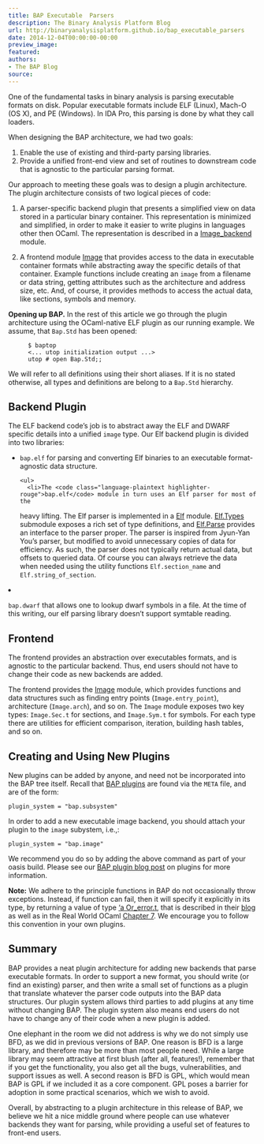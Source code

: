 ```yaml
---
title: BAP Executable  Parsers
description: The Binary Analysis Platform Blog
url: http://binaryanalysisplatform.github.io/bap_executable_parsers
date: 2014-12-04T00:00:00-00:00
preview_image:
featured:
authors:
- The BAP Blog
source:
---
```


<p>One of the fundamental tasks in binary analysis is parsing executable
formats on disk.  Popular executable formats include ELF (Linux),
Mach-O (OS X), and PE (Windows). In IDA Pro, this parsing is done by
what they call loaders.</p>

<p>When designing the BAP architecture, we had two goals:</p>

<ol>
  <li>Enable the use of existing and third-party parsing libraries.</li>
  <li>Provide a unified front-end view and set of routines to downstream
code that is agnostic to the particular parsing format.</li>
</ol>

<p>Our approach to meeting these goals was to design a plugin
architecture. The plugin architecture consists of two logical pieces
of code:</p>

<ol>
  <li>
    <p>A parser-specific backend plugin that presents a simplified view on
data stored in a particular binary container. This representation
is minimized and simplified, in order to make it easier to write
plugins in languages other then OCaml. The representation is
described in a
<a href="https://github.com/BinaryAnalysisPlatform/bap/blob/master/lib/bap_image/image_backend.ml">Image_backend</a>
module.</p>
  </li>
  <li>
    <p>A frontend module
<a href="https://github.com/BinaryAnalysisPlatform/bap/blob/master/lib/bap_image/bap_image.ml">Image</a>
that provides access to the data in executable container formats
while abstracting away the specific details of that
container. Example functions include creating an <code class="language-plaintext highlighter-rouge">image</code> from a
filename or data string, getting attributes such as the
architecture and address size, etc. And, of course, it provides
methods to access the actual data, like sections, symbols and
memory.</p>
  </li>
</ol>

<p><strong>Opening up BAP.</strong> In the rest of this article we go through the
plugin architecture using the OCaml-native ELF plugin as our running
example. We assume, that <code class="language-plaintext highlighter-rouge">Bap.Std</code> has been opened:</p>

<figure class="highlight"><pre><code class="language-ocaml" data-lang="ocaml"><span class="o">$</span> <span class="n">baptop</span>
<span class="o">&lt;...</span> <span class="n">utop</span> <span class="n">initialization</span> <span class="n">output</span> <span class="o">...&gt;</span>
<span class="n">utop</span> <span class="o">#</span> <span class="k">open</span> <span class="nn">Bap</span><span class="p">.</span><span class="nc">Std</span><span class="p">;;</span></code></pre></figure>

<p>We will refer to all definitions using their short aliases. If it
is no stated otherwise, all types and definitions are belong to a
<code class="language-plaintext highlighter-rouge">Bap.Std</code> hierarchy.</p>

<h2>Backend Plugin</h2>

<p>The ELF backend code&rsquo;s job is to abstract away the ELF and DWARF
specific details into a unified <code class="language-plaintext highlighter-rouge">image</code> type.  Our Elf backend plugin
is divided into two libraries:</p>

<ul>
  <li>
    <p><code class="language-plaintext highlighter-rouge">bap.elf</code> for parsing and converting Elf binaries to an executable
 format-agnostic data structure.</p>

    <ul>
      <li>The <code class="language-plaintext highlighter-rouge">bap.elf</code> module in turn uses an Elf parser for most of the
heavy lifting. The Elf parser is implemented in a
<a href="https://github.com/BinaryAnalysisPlatform/bap/blob/master/lib/bap_elf/bap_elf.ml">Elf</a>
module. <a href="https://github.com/BinaryAnalysisPlatform/bap/blob/master/lib/bap_elf/elf_types.ml">Elf.Types</a>
submodule exposes a rich set of type definitions, and
<a href="https://github.com/BinaryAnalysisPlatform/bap/blob/master/lib/bap_elf/elf_parse.ml">Elf.Parse</a>
provides an interface to the parser proper. The parser is
inspired from Jyun-Yan You&rsquo;s parser, but modified to avoid
unnecessary copies of data for efficiency. As such, the parser
does not typically return actual data, but offsets to queried
data.  Of course you can always retrieve the data when needed
using the utility functions <code class="language-plaintext highlighter-rouge">Elf.section_name</code> and
<code class="language-plaintext highlighter-rouge">Elf.string_of_section</code>.</li>
    </ul>
  </li>
  <li>
    <p><code class="language-plaintext highlighter-rouge">bap.dwarf</code> that allows one to lookup dwarf symbols in a file. At
the time of this writing, our elf parsing library doesn&rsquo;t support
symtable reading.</p>
  </li>
</ul>

<h2>Frontend</h2>

<p>The frontend provides an abstraction over executables formats, and is
agnostic to the particular backend. Thus, end users should not have to
change their code as new backends are added.</p>

<p>The frontend provides the
<a href="https://github.com/BinaryAnalysisPlatform/bap/blob/master/lib/bap_image/bap_image.ml">Image</a>
module, which provides functions and data structures such as finding
entry points (<code class="language-plaintext highlighter-rouge">Image.entry_point</code>), architecture (<code class="language-plaintext highlighter-rouge">Image.arch</code>), and
so on.  The <code class="language-plaintext highlighter-rouge">Image</code> module exposes two key types:
<code class="language-plaintext highlighter-rouge">Image.Sec.t</code> for sections, and <code class="language-plaintext highlighter-rouge">Image.Sym.t</code> for symbols. For each
type there are utilities for efficient comparison, iteration, building
hash tables, and so on.</p>

<h2>Creating and Using New Plugins</h2>

<p>New plugins can be added by anyone, and need not be incorporated into
the BAP tree itself. Recall that
<a href="https://binaryanalysisplatform.github.io/bap_plugins">BAP plugins</a> are found via the
<code class="language-plaintext highlighter-rouge">META</code> file, and are of the form:</p>

<div class="language-plaintext highlighter-rouge"><div class="highlight"><pre class="highlight"><code>plugin_system = &quot;bap.subsystem&quot;
</code></pre></div></div>

<p>In order to add a new executable image backend, you should attach your
plugin to the  <code class="language-plaintext highlighter-rouge">image</code> subystem, i.e.,:</p>

<div class="language-plaintext highlighter-rouge"><div class="highlight"><pre class="highlight"><code>plugin_system = &quot;bap.image&quot;
</code></pre></div></div>

<p>We recommend you do so by adding the above command as part of your
oasis build.  Please see our
<a href="https://binaryanalysisplatform.github.io/bap_plugins">BAP plugin blog post</a> on plugins for more information.</p>

<p><strong>Note:</strong> We adhere to the principle functions in BAP do not
occasionally throw exceptions. Instead, if function can fail, then it
will specify it explicitly in its type, by returning a value of type
<a href="https://blogs.janestreet.com/ocaml-core/110.01.00/doc/core_kernel/#Or_error">&lsquo;a Or_error.t</a>,
that is described in their
<a href="https://blogs.janestreet.com/how-to-fail-introducing-or-error-dot-t/">blog</a>
as well as in the Real World OCaml
<a href="https://realworldocaml.org/v1/en/html/error-handling.html">Chapter 7</a>. We
encourage you to follow this convention in your own plugins.</p>

<h2>Summary</h2>

<p>BAP provides a neat plugin architecture for adding new backends that
parse executable formats.  In order to support a new format, you
should write (or find an existing) parser, and then write a small
set of functions as a plugin that translate whatever the parser code
outputs into the BAP data structures.  Our plugin system allows third
parties to add plugins at any time without changing BAP.  The plugin
system also means end users do not have to change any of their code
when a new plugin is added.</p>

<p>One elephant in the room we did not address is why we do not simply
use BFD, as we did in previous versions of BAP.  One reason is BFD is
a large library, and therefore may be more than most people
need. While a large library may seem attractive at first blush (after
all, features!), remember that if you get the functionality, you also
get all the bugs, vulnerabilities, and support issues as well.  A
second reason is BFD is GPL, which would mean BAP is GPL if we
included it as a core component.  GPL poses a barrier for adoption in
some practical scenarios, which we wish to avoid.</p>

<p>Overall, by abstracting to a plugin architecture in this release of
BAP, we believe we hit a nice middle ground where people can use
whatever backends they want for parsing, while providing a useful set
of features to front-end users.</p>

